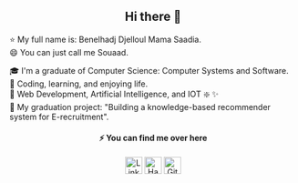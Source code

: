 <h2 align="center"> Hi there 👋 </h2>

<p align="center" width="50%">

  :star: My full name is: Benelhadj Djelloul Mama Saadia. </br>
  :smile: You can just call me Souaad. </br>

  :mortar_board: I'm a graduate of Computer Science: Computer Systems and Software. </br>
  🌱 Coding, learning, and enjoying life. </br>
  🧠 Web Development, Artificial Intelligence, and IOT ❇️ ✨ </br>
  🔭 My graduation project: "Building a knowledge-based recommender system for E-recruitment". </br>
  
</p>

<h4 align="center"> ⚡ You can find me over here </h4>
<p align="center" width="50%">
    <a href="https://www.linkedin.com/in/benelhadjsaadia/"><img width="30" height=30 src="https://user-images.githubusercontent.com/51034305/212318179-735513ef-2a29-446d-99d7-66c17a09ddb9.svg" alt="LinkedIn"></a> 
    <a href="https://www.hackerrank.com/ms101/"><img width="30" height=30 src="https://user-images.githubusercontent.com/51034305/212316659-fa9289b3-02bd-498a-8e82-214fb8e7c11c.svg" alt="Hackerrank"></a> 
    <a href="https://www.github.com/SouaadMa/"><img width="30" height=30 src="https://user-images.githubusercontent.com/51034305/212319998-4d5ef262-c696-4c62-9764-231bb85f2eb4.svg" alt="Github"></a>
</p>

<!--[![Anurag’s github stats](https://github-readme-stats.vercel.app/api?username=SouaadMa)](https://github.com/SouaadMa)-->


